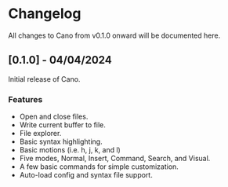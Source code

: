 # Changelog
All changes to Cano from v0.1.0 onward will be documented here.

## [0.1.0] - 04/04/2024
Initial release of Cano.

### Features
* Open and close files.
* Write current buffer to file.
* File explorer.
* Basic syntax highlighting.
* Basic motions (i.e. h, j, k, and l)
* Five modes, Normal, Insert, Command, Search, and Visual.
* A few basic commands for simple customization.
* Auto-load config and syntax file support.